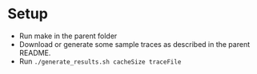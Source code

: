 # Setup

* Run make in the parent folder
* Download or generate some sample traces as described in the parent README.
* Run `./generate_results.sh cacheSize traceFile`
